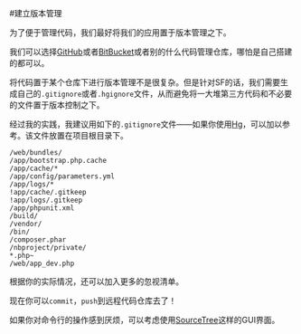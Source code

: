 #建立版本管理

为了便于管理代码，我们最好将我们的应用置于版本管理之下。

我们可以选择[GitHub](https://github.com/)或者[BitBucket](https://bitbucket.org/)或者别的什么代码管理仓库，哪怕是自己搭建的都可以。

将代码置于某个仓库下进行版本管理不是很复杂。但是针对SF的话，我们需要生成自己的`.gitignore`或者`.hgignore`文件，从而避免将一大堆第三方代码和不必要的文件置于版本控制之下。

经过我的实践，我建议用如下的`.gitignore`文件——如果你使用[Hg](http://mercurial.selenic.com/)，可以加以参考。该文件放置在项目根目录下。

```
/web/bundles/
/app/bootstrap.php.cache
/app/cache/*
/app/config/parameters.yml
/app/logs/*
!app/cache/.gitkeep
!app/logs/.gitkeep
/app/phpunit.xml
/build/
/vendor/
/bin/
/composer.phar
/nbproject/private/
*.php~
/web/app_dev.php

```

根据你的实际情况，还可以加入更多的忽视清单。

现在你可以`commit`，`push`到远程代码仓库去了！

如果你对命令行的操作感到厌烦，可以考虑使用[SourceTree](https://www.sourcetreeapp.com/)这样的GUI界面。